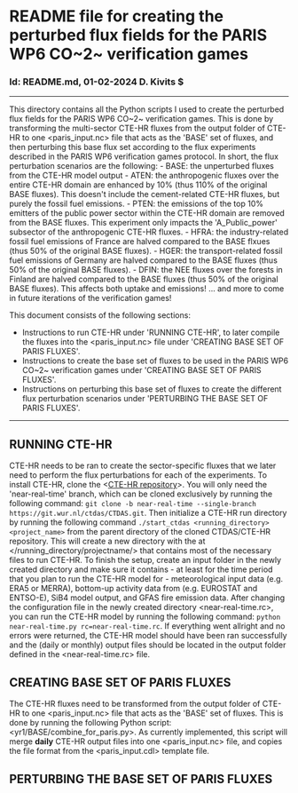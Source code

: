 # README file for creating the perturbed flux fields for the PARIS WP6 CO~2~ verification games 
### Id: README.md, 01-02-2024 D. Kivits $
---
This directory contains all the Python scripts I used to create the perturbed flux fields for the PARIS WP6 CO~2~ verification games. This is done by transforming the multi-sector CTE-HR fluxes from the output folder of CTE-HR to one <paris_input.nc> file that acts as the 'BASE' set of fluxes, and then perturbing this base flux set according to the flux experiments described in the PARIS WP6 verification games protocol. In short, the flux perturbation scenarios are the following:
    - BASE: the unperturbed fluxes from the CTE-HR model output
    - ATEN: the anthropogenic fluxes over the entire CTE-HR domain are enhanced by 10% (thus 110% of the original BASE fluxes). This doesn't include the cement-related CTE-HR fluxes, but purely the fossil fuel emissions.
    - PTEN: the emissions of the top 10% emitters of the public power sector within the CTE-HR domain are removed from the BASE fluxes. This experiment only impacts the 'A_Public_power' subsector of the anthropogenic CTE-HR fluxes.
    - HFRA: the industry-related fossil fuel emissions of France are halved compared to the BASE flxues (thus 50% of the original BASE fluxes).
    - HGER: the transport-related fossil fuel emissions of Germany are halved compared to the BASE fluxes (thus 50% of the original BASE fluxes).
    - DFIN: the NEE fluxes over the forests in Finland are halved compared to the BASE fluxes (thus 50% of the original BASE fluxes). This affects both uptake and emissions!
    ... and more to come in future iterations of the verification games!

This document consists of the following sections:
- Instructions to run CTE-HR under 'RUNNING CTE-HR', to later compile the fluxes into the <paris_input.nc> file under 'CREATING BASE SET OF PARIS FLUXES'.
- Instructions to create the base set of fluxes to be used in the PARIS WP6 CO~2~ verification games under 'CREATING BASE SET OF PARIS FLUXES'. 
- Instructions on perturbing this base set of fluxes to create the different flux perturbation scenarios under 'PERTURBING THE BASE SET OF PARIS FLUXES'.
---

## RUNNING CTE-HR
CTE-HR needs to be ran to create the sector-specific fluxes that we later need to perform the flux perturbations for each of the experiments. To install CTE-HR, clone the <[CTE-HR repository](https://git.wur.nl/ctdas/CTDAS.git)>. You will only need the 'near-real-time' branch, which can be cloned exclusively by running the following command: `git clone -b near-real-time --single-branch https://git.wur.nl/ctdas/CTDAS.git`. Then initialize a CTE-HR run directory by running the following command `./start_ctdas <running_directory> <project_name>` from the parent directory of the cloned CTDAS/CTE-HR repository. This will create a new directory with the at </running_directory/projectname/> that contains most of the necessary files to run CTE-HR. To finish the setup, create an input folder in the newly created directory and make sure it contains - at least for the time period that you plan to run the CTE-HR model for - meteorological input data (e.g. ERA5 or MERRA), bottom-up activity data from (e.g. EUROSTAT and ENTSO-E), SiB4 model output, and GFAS fire emission data. After changing the configuration file in the newly created directory <near-real-time.rc>, you can run the CTE-HR model by running the following command: `python near-real-time.py rc=near-real-time.rc`. If everything went allright and no errors were returned, the CTE-HR model should have been ran successfully and the (daily or monthly) output files should be located in the output folder defined in the <near-real-time.rc> file. 

## CREATING BASE SET OF PARIS FLUXES
The CTE-HR fluxes need to be transformed from the output folder of CTE-HR to one <paris_input.nc> file that acts as the 'BASE' set of fluxes. This is done by running the following Python script: <yr1/BASE/combine_for_paris.py>. As currently implemented, this script will merge **daily** CTE-HR output files into one <paris_input.nc> file, and copies the file format from the <paris_input.cdl> template file. 



## PERTURBING THE BASE SET OF PARIS FLUXES
 